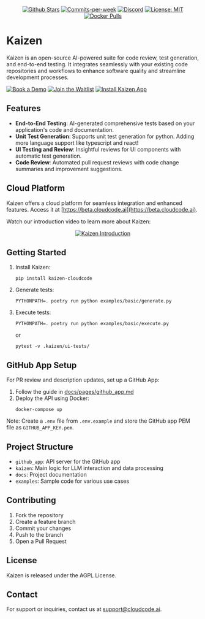 <p align="center">
  <a href="https://github.com/Cloud-Code-AI/"><img src="https://img.shields.io/github/stars/Cloud-Code-AI/cloudcode" alt="Github Stars"></a>
  <a href="https://github.com/Cloud-Code-AI/cloudcode/pulse"><img src="https://img.shields.io/github/commit-activity/w/Cloud-Code-AI/cloudcode" alt="Commits-per-week"></a>
  <a href="https://discord.gg/W33Hh5yWpj"><img src="https://img.shields.io/discord/1156434217966764033.svg?style=social&logo=discord" alt="Discord"></a>
  <a href="https://opensource.org/license/agpl-v3"><img src="https://img.shields.io/badge/License-MIT-blue.svg" alt="License: MIT"></a>
  <a href="https://hub.docker.com/r/cloudcodeai/kaizen-app"><img src="https://img.shields.io/docker/pulls/cloudcodeai/kaizen-app.svg?style=flat-square" alt="Docker Pulls"></a>
</p>

# Kaizen

Kaizen is an open-source AI-powered suite for code review, test generation, and end-to-end testing. It integrates seamlessly with your existing code repositories and workflows to enhance software quality and streamline development processes.

[![Book a Demo](https://img.shields.io/badge/Book%20a%20Demo-Book%20Now-brightgreen)](https://www.cloudcode.ai/book-a-demo.html) [![Join the Waitlist](https://img.shields.io/badge/Join%20the%20Waitlist-Sign%20Up-blue)](https://cloudcode.ai/#cta) [![Install Kaizen App](https://img.shields.io/badge/Get%20Kaizen%20App-Install-8A2BE2)](https://github.com/apps/kaizen-bot)

## Features

- **End-to-End Testing**: AI-generated comprehensive tests based on your application's code and documentation.
- **Unit Test Generation**: Supports unit test generation for python. Adding more language support like typescript and react!
- **UI Testing and Review**: Insightful reviews for UI components with automatic test generation.
- **Code Review**: Automated pull request reviews with code change summaries and improvement suggestions.

## Cloud Platform

Kaizen offers a cloud platform for seamless integration and enhanced features. Access it at [https://beta.cloudcode.ai](https://beta.cloudcode.ai).

Watch our introduction video to learn more about Kaizen:

<p align="center">
  <a href="https://www.youtube.com/watch?v=280CfSQs2ss">
    <img src="https://img.youtube.com/vi/280CfSQs2ss/0.jpg" alt="Kaizen Introduction">
  </a>
</p>

## Getting Started

1. Install Kaizen:
   ```
   pip install kaizen-cloudcode
   ```

2. Generate tests:
   ```
   PYTHONPATH=. poetry run python examples/basic/generate.py
   ```

3. Execute tests:
   ```
   PYTHONPATH=. poetry run python examples/basic/execute.py
   ```
   or
   ```
   pytest -v .kaizen/ui-tests/
   ```

## GitHub App Setup

For PR review and description updates, set up a GitHub App:
1. Follow the guide in [docs/pages/github_app.md](docs/pages/github_app.md)
2. Deploy the API using Docker:
   ```
   docker-compose up
   ```

Note: Create a `.env` file from `.env.example` and store the GitHub app PEM file as `GITHUB_APP_KEY.pem`.

## Project Structure

- `github_app`: API server for the GitHub app
- `kaizen`: Main logic for LLM interaction and data processing
- `docs`: Project documentation
- `examples`: Sample code for various use cases

## Contributing

1. Fork the repository
2. Create a feature branch
3. Commit your changes
4. Push to the branch
5. Open a Pull Request

## License

Kaizen is released under the AGPL License.

## Contact

For support or inquiries, contact us at support@cloudcode.ai.

